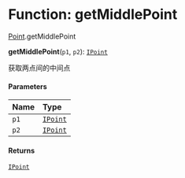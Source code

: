 # Function: getMiddlePoint

[Point](/en/auto-docs/utils/modules/Point.md).getMiddlePoint

**getMiddlePoint**(`p1`, `p2`): [`IPoint`](/en/auto-docs/utils/interfaces/IPoint.md)

获取两点间的中间点

#### Parameters

| Name | Type |
| :------ | :------ |
| `p1` | [`IPoint`](/en/auto-docs/utils/interfaces/IPoint.md) |
| `p2` | [`IPoint`](/en/auto-docs/utils/interfaces/IPoint.md) |

#### Returns

[`IPoint`](/en/auto-docs/utils/interfaces/IPoint.md)
